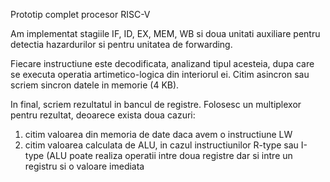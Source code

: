Prototip complet procesor RISC-V

Am implementat stagiile IF, ID, EX, MEM, WB si doua unitati 
auxiliare pentru detectia hazardurilor si pentru unitatea de
forwarding.

Fiecare instructiune este decodificata, analizand tipul acesteia,
dupa care se executa operatia artimetico-logica din interiorul ei.
Citim asincron sau scriem sincron  datele in memorie (4 KB).

In final, scriem rezultatul in bancul de registre.
Folosesc un multiplexor pentru rezultat, deoarece exista doua cazuri:
  1. citim valoarea din memoria de date daca avem o instructiune LW
  2. citim valoarea calculata de ALU, in cazul instructiunilor R-type
     sau I-type (ALU poate realiza operatii intre doua registre dar si
     intre un registru si o valoare imediata
